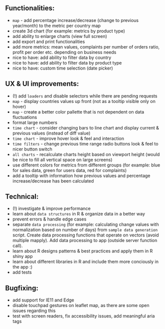 ## Functionalities:
- `map` - add percentage increase/decrease (change to previous year/month) to the metric per country map
- create 3d chart (for example: metrics by product type)
- add ability to enlarge charts (view full screen)
- add export and print functionalities
- add more metrics: mean values, complaints per number of orders ratio, profit per order etc. depending on business needs
- nice to have: add ability to filter data by country
- nice to have: add ability to filter data by product type
- nice to have: custom time selection (date picker)

## UX & UI improvements:
- (!) add `loaders` and disable selectors while there are pending requests
- `map` - display countries values up front (not as a tooltip visible only on hover)
- `map` - create a better color pallette that is not dependent on data fluctuations
- format large numbers
- `time chart` - consider changing bars to line chart and display current & previous values (instead of diff value)
- `time chart` - improve hover look & feel and interaction
- `time filters` - change previous time range radio buttons look & feel to nicer button switch
- `all charts` - recalculate charts height based on viewport height (would be nice to fill all vertical space on large screens)
- use different colors for metrics from different groups (for example: blue for sales data, green for users data, red for complaints)
- add a tooltip with information how previous values and percentage increase/decrease has been calculated

## Technical:
- (!) investigate & improve performance
- learn about `data structures` in R & organize data in a better way
- prevent errors & handle edge cases
- separate `data processing` (for example: calculating change values with normalization based on number of days) from `sample data generation` script. Create data processing functions that operate on vectors (avoid multiple mapply). Add data processing to app (outside server function call).
- learn about R designs patterns & best practices and apply them in R shiny app
- learn about different libraries in R and include them more conciously in the app :)
- add tests

## Bugfixing:
- add support for IE11 and Edge
- disable touchpad gestures on leaflet map, as there are some open issues regarding this
- test with screen readers, fix accessibility issues, add meaningful aria tags